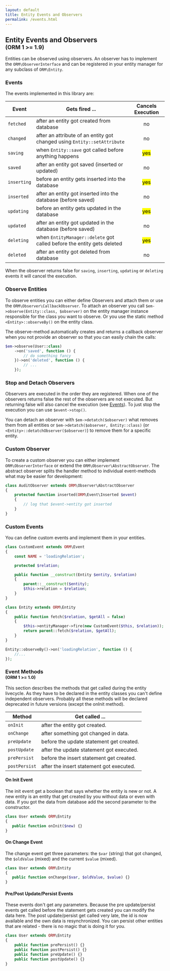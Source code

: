 ```yaml
---
layout: default
title: Entity Events and Observers
permalink: /events.html
---
```

## Entity Events and Observers<br><small>(ORM 1 >= 1.9)</small>

Entities can be observed using observers. An observer has to implement the `ORM\ObserverInterface` and can be registered
in your entity manager for any subclass of `ORM\Entity`.

### Events

The events implemented in this library are:

| Event | Gets fired ... | Cancels Execution |
|-------|----------------|:-----------------:|
| `fetched` | after an entity got created from database | no |
| `changed` | after an attribute of an entity got changed using `Entity::setAttribute` | no |
| `saving`  | when `Entity::save` got called before anything happens | <mark>yes</mark> |
| `saved`   | after an entity got saved (inserted or updated) | no |
| `inserting` | before an entity gets inserted into the database | <mark>yes</mark> |
| `inserted` | after an entity got inserted into the database (before saved) | no |
| `updating` | before an entity gets updated in the database | <mark>yes</mark> |
| `updated` | after an entity got updated in the database (before saved) | no |
| `deleting` | when `EntityManager::delete` got called before the entity gets deleted | <mark>yes</mark> |
| `deleted` | after an entity got deleted from database | no |

When the observer returns false for `saving`, `inserting`, `updating` or `deleting` events it will cancel the execution.

### Observe Entities

To observe entities you can either define Observers and attach them or use the `ORM\Observer\CallbackObserver`. To
attach an observer you call `$em->observe(Entity::class, $observer)` on the entity manager instance responsible for
the class you want to observe. Or you use the static method `<Entity>::observeBy()` on the entity class.

The observe-method automatically creates and returns a callback observer when you not provide an observer so that you
can easily chain the calls:

```php
$em->observe(User::class)
    ->on('saved', function () {
        // do something fancy
    })->on('deleted', function () { 
        // ...
    });
```

### Stop and Detach Observers

Observers are executed in the order they are registered. When one of the observers returns false the rest of the
observers are not executed. But returning false will also cancel the execution (see [Events](#events)). To just stop
the execution you can use `$event->stop()`.

You can detach an observer with `$em->detatch($observer)` what removes them from all entities or
`$em->detatch($observer, Entity::class)` (or `<Entity>::detatchObserver($observer)`) to remove them for a specific
entity.

### Custom Observer

To create a custom observer you can either implement `ORM\ObserverInterface` or extend the 
`ORM\Observer\AbstractObserver`. The abstract observer splits the handler method to individual event-methods what may
be easier for development:

```php
class AuditObserver extends ORM\Observer\AbstractObserver
{
    protected function inserted(ORM\Event\Inserted $event)
    {
        // log that $event->entity got inserted
    }
}
```

### Custom Events

You can define custom events and implement them in your entities.

```php
class CustomEvent extends ORM\Event
{
    const NAME = 'loadingRelation';

    protected $relation;

    public function __construct(Entity $entity, $relation)
    {
        parent::__construct($entity);
        $this->relation = $relation;
    }
}

class Entity extends ORM\Entity
{
    public function fetch($relation, $getAll = false) 
    {
        $this->entityManager->fire(new CustomEvent($this, $relation));
        return parent::fetch($relation, $getAll);
    }
}

Entity::observeBy()->on('loadingRelation', function () {
    //...
});
```

### Event Methods<br><small>(ORM 1 >= 1.0)</small>

This section describes the methods that get called during the entity livecycle. As they have to be declared in the
entity classes you can't define independent observers. Probably all these methods will be declared deprecated in future
versions (except the onInit method).

| Method        | Get called ...                           |
|---------------|------------------------------------------|
| `onInit`      | after the entity got created.            |
| `onChange`    | after something got changed in data.     |
| `preUpdate`   | before the update statement get created. |
| `postUpdate`  | after the update statement got executed. |
| `prePersist`  | before the insert statement get created. |
| `postPersist` | after the insert statement got executed. |

#### On Init Event

The init event get a boolean that says whether the entity is new or not. A new entity is an entity that get created
by you without data or even with data. If you got the data from database add the second parameter to the constructor.

```php
class User extends ORM\Entity
{
   public function onInit($new) {}
}
```

#### On Change Event

The change event get three parameters: the `$var` (string) that got changed, the `$oldValue` (mixed) and the current 
`$value` (mixed).

```php
class User extends ORM\Entity
{
   public function onChange($var, $oldValue, $value) {}
}
```

#### Pre/Post Update/Persist Events

These events don't get any parameters. Because the pre update/persist events get called before the statement gets
created you can modify the data here. The post update/persist get called very late, the id is now available and the own
data is resynchronized. You can persist other entities that are related - there is no magic that is doing it for you.

```php
class User extends ORM\Entity
{
    public function prePersist() {}
    public function postPersist() {}
    public function preUpdate() {}
    public function postUpdate() {}
}
```

